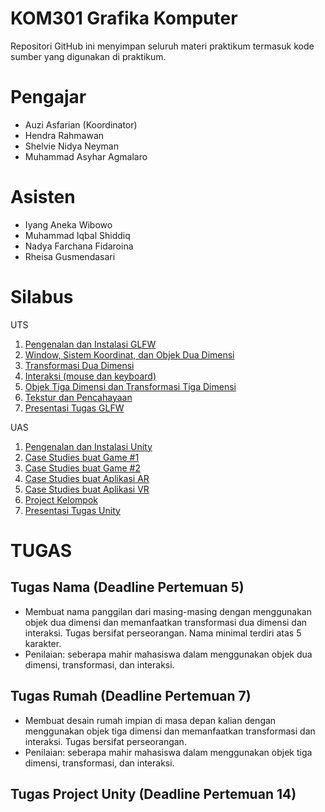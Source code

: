 # KOM301 Grafika Komputer

Repositori GitHub ini menyimpan seluruh materi praktikum termasuk kode sumber yang digunakan di praktikum. 

# Pengajar
- Auzi Asfarian (Koordinator)
- Hendra Rahmawan
- Shelvie Nidya Neyman
- Muhammad Asyhar Agmalaro

# Asisten
- Iyang Aneka Wibowo
- Muhammad Iqbal Shiddiq
- Nadya Farchana Fidaroina
- Rheisa Gusmendasari 

# Silabus
UTS
1. [Pengenalan dan Instalasi GLFW](https://github.com/auziasfarian/CG-IPB/tree/master/Pertemuan%2001)
2. [Window, Sistem Koordinat, dan Objek Dua Dimensi](https://github.com/auziasfarian/CG-IPB/tree/master/Pertemuan%2002)
3. [Transformasi Dua Dimensi](https://github.com/auziasfarian/CG-IPB/tree/master/Pertemuan%2003)
4. [Interaksi (mouse dan keyboard)](https://github.com/auziasfarian/CG-IPB/tree/master/Pertemuan%2004)
5. [Objek Tiga Dimensi dan Transformasi Tiga Dimensi](https://github.com/auziasfarian/CG-IPB/tree/master/Pertemuan%2005)
6. [Tekstur dan Pencahayaan](https://github.com/auziasfarian/CG-IPB/tree/master/Pertemuan%2006)
7. [Presentasi Tugas GLFW](https://github.com/auziasfarian/CG-IPB/tree/master/Pertemuan%2007)

UAS
1. [Pengenalan dan Instalasi Unity](https://github.com/auziasfarian/CG-IPB/tree/master/Pertemuan%208)
2. [Case Studies buat Game #1](https://github.com/auziasfarian/CG-IPB/tree/master/Pertemuan%209)
3. [Case Studies buat Game #2](https://github.com/auziasfarian/CG-IPB/tree/master/Pertemuan%2010)
4. [Case Studies buat Aplikasi AR](https://github.com/auziasfarian/CG-IPB/tree/master/Pertemuan%2011)
5. [Case Studies buat Aplikasi VR](https://github.com/auziasfarian/CG-IPB/tree/master/Pertemuan%2012)
6. [Project Kelompok](https://github.com/auziasfarian/CG-IPB/tree/master/Pertemuan%2013)
7. [Presentasi Tugas Unity](https://github.com/auziasfarian/CG-IPB/tree/master/Pertemuan%2014)

# TUGAS
## Tugas Nama (Deadline Pertemuan 5)
- Membuat nama panggilan dari masing-masing dengan menggunakan objek dua dimensi dan memanfaatkan transformasi dua dimensi dan interaksi. Tugas bersifat perseorangan. Nama minimal terdiri atas 5 karakter.
- Penilaian: seberapa mahir mahasiswa dalam menggunakan objek dua dimensi, transformasi, dan interaksi.

## Tugas Rumah (Deadline Pertemuan 7)
- Membuat desain rumah impian di masa depan kalian dengan menggunakan objek tiga dimensi dan memanfaatkan transformasi dan interaksi. Tugas bersifat perseorangan. 
- Penilaian: seberapa mahir mahasiswa dalam menggunakan objek tiga dimensi, transformasi, dan interaksi.

## Tugas Project Unity (Deadline Pertemuan 14)
